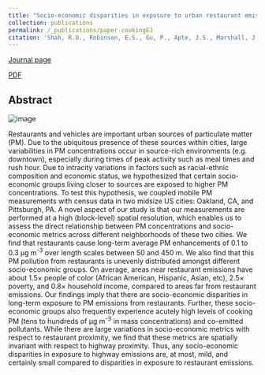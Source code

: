 ```yaml
---
title: "Socio-economic disparities in exposure to urban restaurant emissions are larger than for traffic"
collection: publications
permalink: /_publications/paper-cookingEJ
citation: 'Shah, R.U., Robinson, E.S., Gu, P., Apte, J.S., Marshall, J.D., Robinson, A.L. and Presto, A.A., 2020. Socio-economic disparities in exposure to urban restaurant emissions are larger than for traffic. Environmental Research Letters, 15(11), p.114039.'
---
```

[Journal page](https://iopscience.iop.org/article/10.1088/1748-9326/abbc92/meta)

[PDF](https://rishabhshah-92.github.io/files/paper-cookingEJ.pdf)

## Abstract
![image](https://rishabhshah-92.github.io/files/toc-cookingEJ.png)

Restaurants and vehicles are important urban sources of particulate matter (PM). Due to the ubiquitous presence of these sources within cities, large variabilities in PM concentrations occur in source-rich environments (e.g. downtown), especially during times of peak activity such as meal times and rush hour. Due to intracity variations in factors such as racial-ethnic composition and economic status, we hypothesized that certain socio-economic groups living closer to sources are exposed to higher PM concentrations. To test this hypothesis, we coupled mobile PM measurements with census data in two midsize US cities: Oakland, CA, and Pittsburgh, PA. A novel aspect of our study is that our measurements are performed at a high (block-level) spatial resolution, which enables us to assess the direct relationship between PM concentrations and socio-economic metrics across different neighborhoods of these two cities. We find that restaurants cause long-term average PM enhancements of 0.1 to 0.3 μg m<sup>-3</sup> over length scales between 50 and 450 m. We also find that this PM pollution from restaurants is unevenly distributed amongst different socio-economic groups. On average, areas near restaurant emissions have about 1.5× people of color (African American, Hispanic, Asian, etc), 2.5× poverty, and 0.8× household income, compared to areas far from restaurant emissions. Our findings imply that there are socio-economic disparities in long-term exposure to PM emissions from restaurants. Further, these socio-economic groups also frequently experience acutely high levels of cooking PM (tens to hundreds of μg m<sup>-3</sup> in mass concentrations) and co-emitted pollutants. While there are large variations in socio-economic metrics with respect to restaurant proximity, we find that these metrics are spatially invariant with respect to highway proximity. Thus, any socio-economic disparities in exposure to highway emissions are, at most, mild, and certainly small compared to disparities in exposure to restaurant emissions.